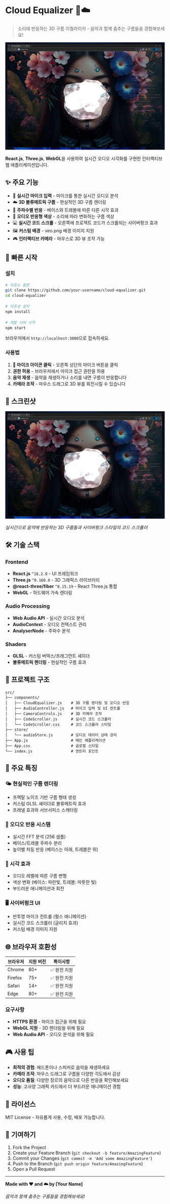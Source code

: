# Cloud Equalizer 🎵☁️

> 소리에 반응하는 3D 구름 이퀄라이저 - 음악과 함께 춤추는 구름들을 경험해보세요!

![Cloud Equalizer Screenshot](./screen.png)

**React.js**, **Three.js**, **WebGL**을 사용하여 실시간 오디오 시각화를 구현한 인터랙티브 웹 애플리케이션입니다.

## ✨ 주요 기능

- 🎤 **실시간 마이크 입력** - 마이크를 통한 실시간 오디오 분석
- ☁️ **3D 볼류메트릭 구름** - 현실적인 3D 구름 렌더링
- 🎵 **주파수별 반응** - 베이스와 트레블에 따른 다른 시각 효과
- 🌈 **오디오 반응형 색상** - 소리에 따라 변화하는 구름 색상
- 💻 **실시간 코드 스크롤** - 오른쪽에 프로젝트 코드가 스크롤되는 사이버펑크 효과
- 🖼️ **커스텀 배경** - veo.png 배경 이미지 지원
- 🎮 **인터랙티브 카메라** - 마우스로 3D 뷰 조작 가능

## 🚀 빠른 시작

### 설치

```bash
# 저장소 클론
git clone https://github.com/your-username/cloud-equalizer.git
cd cloud-equalizer

# 의존성 설치
npm install

# 개발 서버 시작
npm start
```

브라우저에서 `http://localhost:3000`으로 접속하세요.

### 사용법

1. **🎤 마이크 아이콘 클릭** - 오른쪽 상단의 마이크 버튼을 클릭
2. **권한 허용** - 브라우저에서 마이크 접근 권한을 허용
3. **음악 재생** - 음악을 재생하거나 소리를 내면 구름이 반응합니다
4. **카메라 조작** - 마우스 드래그로 3D 뷰를 회전시킬 수 있습니다

## 🎨 스크린샷

![Cloud Equalizer in Action](./screen.png)

*실시간으로 음악에 반응하는 3D 구름들과 사이버펑크 스타일의 코드 스크롤러*

## 🛠️ 기술 스택

### Frontend
- **React.js** `^18.2.0` - UI 프레임워크
- **Three.js** `^0.160.0` - 3D 그래픽스 라이브러리
- **@react-three/fiber** `^8.15.19` - React Three.js 통합
- **WebGL** - 하드웨어 가속 렌더링

### Audio Processing
- **Web Audio API** - 실시간 오디오 분석
- **AudioContext** - 오디오 컨텍스트 관리
- **AnalyserNode** - 주파수 분석

### Shaders
- **GLSL** - 커스텀 버텍스/프래그먼트 셰이더
- **볼류메트릭 렌더링** - 현실적인 구름 효과

## 📁 프로젝트 구조

```
src/
├── components/
│   ├── CloudEqualizer.js    # 3D 구름 렌더링 및 오디오 반응
│   ├── AudioController.js   # 마이크 입력 및 UI 컨트롤
│   ├── CameraControls.js    # 3D 카메라 조작
│   ├── CodeScroller.js      # 실시간 코드 스크롤러
│   └── CodeScroller.css     # 코드 스크롤러 스타일
├── store/
│   └── audioStore.js        # 오디오 데이터 상태 관리
├── App.js                   # 메인 애플리케이션
├── App.css                  # 글로벌 스타일
└── index.js                 # 엔트리 포인트
```

## 🎯 주요 특징

### 🌤️ 현실적인 구름 렌더링
- 프랙탈 노이즈 기반 구름 형태 생성
- 커스텀 GLSL 셰이더로 볼류메트릭 효과
- 프레넬 효과와 서브서피스 스캐터링

### 🎵 오디오 반응 시스템
- 실시간 FFT 분석 (256 샘플)
- 베이스/트레블 주파수 분리
- 높이별 차등 반응 (베이스는 아래, 트레블은 위)

### 💫 시각 효과
- 오디오 레벨에 따른 구름 변형
- 색상 변화 (베이스: 파란빛, 트레블: 따뜻한 빛)
- 부드러운 애니메이션과 회전

### 🖥️ 사이버펑크 UI
- 반투명 마이크 컨트롤 (펄스 애니메이션)
- 실시간 코드 스크롤러 (글리치 효과)
- 커스텀 배경 이미지 지원

## 🌐 브라우저 호환성

| 브라우저 | 지원 버전 | 특이사항 |
|---------|----------|---------|
| Chrome | 80+ | ✅ 완전 지원 |
| Firefox | 75+ | ✅ 완전 지원 |
| Safari | 14+ | ✅ 완전 지원 |
| Edge | 80+ | ✅ 완전 지원 |

### 요구사항
- **HTTPS 환경** - 마이크 접근을 위해 필요
- **WebGL 지원** - 3D 렌더링을 위해 필요
- **Web Audio API** - 오디오 분석을 위해 필요

## 🎮 사용 팁

- **최적의 경험**: 헤드폰이나 스피커로 음악을 재생하세요
- **카메라 조작**: 마우스 드래그로 구름을 다양한 각도에서 감상
- **오디오 품질**: 다양한 장르의 음악으로 다른 반응을 확인해보세요
- **성능**: 고사양 그래픽 카드에서 더 부드러운 애니메이션 경험

## 📄 라이선스

MIT License - 자유롭게 사용, 수정, 배포 가능합니다.

## 🤝 기여하기

1. Fork the Project
2. Create your Feature Branch (`git checkout -b feature/AmazingFeature`)
3. Commit your Changes (`git commit -m 'Add some AmazingFeature'`)
4. Push to the Branch (`git push origin feature/AmazingFeature`)
5. Open a Pull Request

---

**Made with ❤️ and ☁️ by [Your Name]**

*음악과 함께 춤추는 구름들을 경험해보세요!*